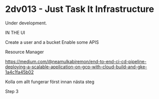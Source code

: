 # 2dv013 - Just Task It Infrastructure

Under development.

IN THE UI

Create a user and a bucket Enable some APIS

Resource Manager


https://medium.com/@neamulkabiremon/end-to-end-ci-cd-pipeline-deploying-a-scalable-application-on-gcp-with-cloud-build-and-gke-1a4c1fa45b02

Kolla om allt fungerar först innan nästa steg

Step 3 